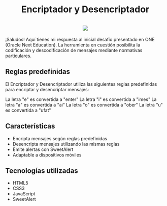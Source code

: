 <h1 align="center">
  Encriptador y Desencriptador
  <br/>
  <br/>
  <img src="https://github.com/jhonatanhuaman76/challenge-encriptador-one/assets/132282558/3ca25186-2285-4816-ad78-00f41e0924c5" />
</h1>

¡Saludos! Aquí tienes mi respuesta al inicial desafío presentado en ONE (Oracle Next Education). La herramienta en cuestión posibilita la codificación y descodificación de mensajes mediante normativas particulares.

## Reglas predefinidas

El Encriptador y Desencriptador utiliza las siguientes reglas predefinidas para encriptar y desencriptar mensajes:

La letra "e" es convertida a "enter"
La letra "i" es convertida a "imes"
La letra "a" es convertida a "ai"
La letra "o" es convertida a "ober"
La letra "u" es convertida a "ufat"

## Características
- Encripta mensajes según reglas predefinidas
- Desencripta mensajes utilizando las mismas reglas
- Emite alertas con SweetAlert
- Adaptable a dispositivos móviles

## Tecnologías utilizadas

- HTML5
- CSS3
- JavaScript
- SweetAlert
